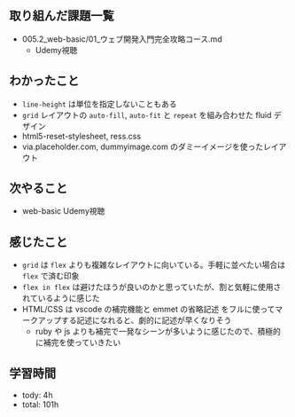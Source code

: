 ## 取り組んだ課題一覧

- 005.2_web-basic/01_ウェブ開発入門完全攻略コース.md
  - Udemy視聴

## わかったこと
- `line-height` は単位を指定しないこともある
- `grid` レイアウトの `auto-fill`, `auto-fit` と `repeat` を組み合わせた fluid デザイン
- html5-reset-stylesheet, ress.css
- via.placeholder.com, dummyimage.com のダミーイメージを使ったレイアウト


## 次やること
- web-basic Udemy視聴

## 感じたこと
- `grid` は `flex` よりも複雑なレイアウトに向いている。手軽に並べたい場合は `flex` で済む印象
- `flex in flex` は避けたほうが良いのかと思っていたが、割と気軽に使用されているように感じた
- HTML/CSS は vscode の補完機能と emmet の省略記述 をフルに使ってマークアップする記述になれると、劇的に記述が早くなりそう
  - ruby や js よりも補完で一発なシーンが多いように感じたので、積極的に補完を使っていきたい

## 学習時間
- tody: 4h
- total: 101h